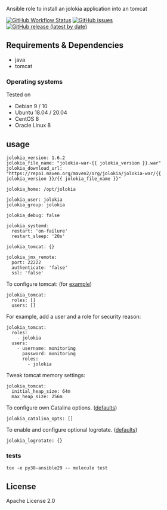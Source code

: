 
Ansible role to install an jolokia application into an tomcat

[![GitHub Workflow Status](https://img.shields.io/github/workflow/status/bodsch/ansible-jolokia/CI)][ci]
[![GitHub issues](https://img.shields.io/github/issues/bodsch/ansible-jolokia)][issues]
[![GitHub release (latest by date)](https://img.shields.io/github/v/release/bodsch/ansible-jolokia)][releases]

[ci]: https://github.com/bodsch/ansible-jolokia/actions
[issues]: https://github.com/bodsch/ansible-jolokia/issues?q=is%3Aopen+is%3Aissue
[releases]: https://github.com/bodsch/ansible-jolokia/releases


## Requirements & Dependencies

- java
- tomcat
 
### Operating systems

Tested on

* Debian 9 / 10
* Ubuntu 18.04 / 20.04
* CentOS 8
* Oracle Linux 8

## usage


```
jolokia_version: 1.6.2
jolokia_file_name: "jolokia-war-{{ jolokia_version }}.war"
jolokia_download_url: "https://repo1.maven.org/maven2/org/jolokia/jolokia-war/{{ jolokia_version }}/{{ jolokia_file_name }}"

jolokia_home: /opt/jolokia

jolokia_user: jolokia
jolokia_group: jolokia

jolokia_debug: false

jolokia_systemd:
  restart: 'on-failure'
  restart_sleep: '20s'

jolokia_tomcat: {}

jolokia_jmx_remote:
  port: 22222
  authenticate: 'false'
  ssl: 'false'
```

To configure tomcat: (for [example](vars/main.yml))

```
jolokia_tomcat:
  roles: []
  users: []
```

For example, add a user and a role for security reason:

```
jolokia_tomcat:
  roles:
    - jolokia
  users:
    - username: monitoring
      password: monitoring
      roles:
        - jolokia
```

Tweak tomcat memory settings:

```
jolokia_tomcat:
  initial_heap_size: 64m
  max_heap_size: 256m
```


To configure own Catalina options. ([defaults](defaults/main.yml))

```
jolokia_catalina_opts: []
```


To enable and configure optional logrotate. ([defaults](defaults/main.yml))

```
jolokia_logrotate: {}
```

### tests

`tox -e py38-ansible29 -- molecule test`


## License

Apache License 2.0
